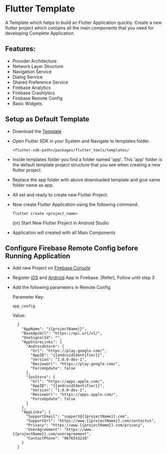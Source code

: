 # Flutter Template

A Template which helps to build an Flutter Application quickly. Create a new flutter project which contains all the main components that you need for developing Complete Application.

## Features: 
* Provider Architecture
* Network Layer Structure
* Navigation Service
* Dialog Service
* Shared Preference Service
* Firebase Analytics
* Firebase Crashlytics
* Firebase Remote Config
* Basic Widgets



## Setup as Default Template 
* Download the [Template](https://github.com/SandyAra/flutter_template/archive/master.zip)
* Open Flutter SDK in your System and Navigate to templates folder.

  ```
  <flutter-sdk-path>/packages/flutter_tools/templates/
  ```
* Inside templates folder you find a folder named 'app'. This 'app' folder is the default template project structure that you see when creating a new flutter project.
* Replace the app folder with above downloaded template and give same folder name as app.
* All set and ready to create new Flutter Project.
* Now create Flutter Application using the following command.

  ```
  flutter create <project_name>
  ```
  (or) Start New Flutter Project in Android Studio
* Application will created with all Main Components



## Configure Firebase Remote Config before Running Application
* Add new Project on [Firebase Console](https://console.firebase.google.com/)
* Register [iOS](https://firebase.google.com/docs/ios/setup#register-app) and [Android](https://firebase.google.com/docs/android/setup#register-app) App in Firebase. [Refer], Follow until step 3
* Add the following parameters in Remote Config

  Parameter Key: 
  ```
  app_config
  ```

  Value:
  ```
    {
      "AppName": "{{projectName}}",
      "BaseApiUrl": "https://api.url/v1/",
      "OneSignalId": "",
      "AppStoreLinks": {
        "AndroidStore": {
          "Url": "https://play.google.com/",
          "AppID": "{{androidIdentifier}}",
          "Version": "1.0.0-dev-1",
          "ReviewUrl": "https://play.google.com/",
          "ForceUpdate": false
        },
        "IosStore": {
          "Url": "https://apps.apple.com/",
          "AppID": "{{androidIdentifier}}",
          "Version": "1.0.0-dev-1",
          "ReviewUrl": "https://apps.apple.com/",
          "ForceUpdate": false
        }
      },
      "AppLinks": {
        "SupportEmail": "support@{{projectName}}.com",
        "SupportUrl": "https://www.{{projectName}}.com/contactus",
        "Privacy": "https://www.{{projectName}}.com/privacy",
        "UserAgreement": "https://www.{{projectName}}.com/useragreement",
        "ContactPhone": "9876543210"
      }
    }
  ```
 

